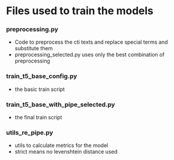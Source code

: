 # Files used to train the models 
### preprocessing.py
- Code to preprocess the cti texts and replace special terms and substitute them 
- preprocessing_selected.py uses only the best combination of preprocessing
### train_t5_base_config.py
- the basic train script 
### train_t5_base_with_pipe_selected.py
- the final train script 
### utils_re_pipe.py
- utils to calculate metrics for the model 
- strict means no levenshtein distance used 